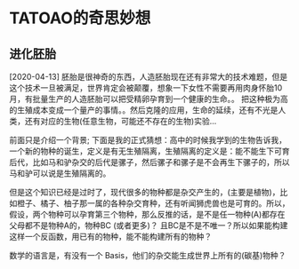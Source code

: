 # TATOAO的奇思妙想


## 进化胚胎
[2020-04-13]
胚胎是很神奇的东西，人造胚胎现在还有非常大的技术难题，但是这个技术一旦被满足，世界肯定会被颠覆，想象一下女性不需要再用肉身怀胎10月，有批量生产的人造胚胎可以把受精卵孕育到一个健康的生命。。 把这种极为高的生殖成本变成一个量产的事情。。然后克隆的应用，生命的延续，还有不光是人类，还有对应的生物(任意生物，可能还不存在的生物)实验... 

前面只是介绍一个背景; 下面是我的正式猜想：高中的时候我学到的生物告诉我， 一个新的物种的诞生，定义是有无生殖隔离，生殖隔离的定义是：能不能生下可育后代，比如马和驴杂交的后代是骡子，然后骡子和骡子是不会再生下骡子的，所以马和驴可以说是生殖隔离的。

但是这个知识已经是过时了，现代很多的物种都是杂交产生的，(主要是植物)，比如橙子、橘子、柚子那一属的各种杂交育种，还有听闻狮虎兽也是可育的。所以，假设，两个物种可以孕育第三个物种，那么反推的话，是不是任一物种(A)都存在父母都不是物种A的，物种BC (或者更多)？ 且BC是不是不唯一？所以如果能构建这样一个反函数，用已有的物种，能不能构建所有的物种？

数学的语言是，有没有一个 Basis，他们的杂交能生成世界上所有的(碳基)物种？

